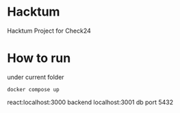 # Hacktum
Hacktum Project for Check24

# How to run
under current folder
```
docker compose up
```

react:localhost:3000
backend localhost:3001
db port 5432

